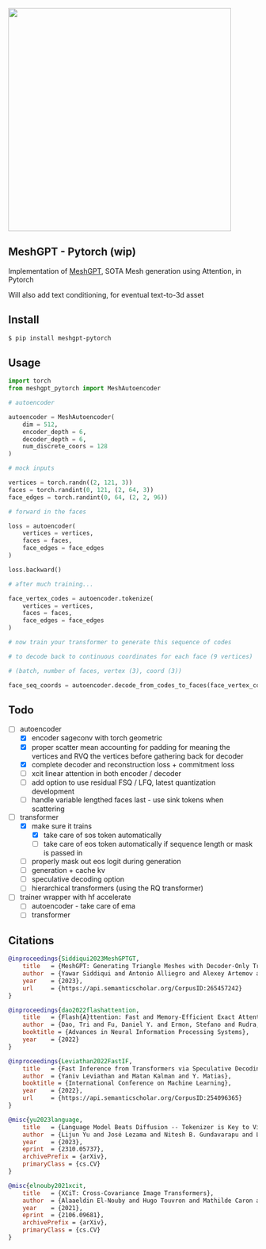 <img src="./meshgpt.png" width="450px"></img>

## MeshGPT - Pytorch (wip)

Implementation of <a href="https://arxiv.org/abs/2311.15475">MeshGPT</a>, SOTA Mesh generation using Attention, in Pytorch

Will also add text conditioning, for eventual text-to-3d asset

## Install

```bash
$ pip install meshgpt-pytorch
```

## Usage

```python
import torch
from meshgpt_pytorch import MeshAutoencoder

# autoencoder

autoencoder = MeshAutoencoder(
    dim = 512,
    encoder_depth = 6,
    decoder_depth = 6,
    num_discrete_coors = 128
)

# mock inputs

vertices = torch.randn((2, 121, 3))
faces = torch.randint(0, 121, (2, 64, 3))
face_edges = torch.randint(0, 64, (2, 2, 96))

# forward in the faces

loss = autoencoder(
    vertices = vertices,
    faces = faces,
    face_edges = face_edges
)

loss.backward()

# after much training...

face_vertex_codes = autoencoder.tokenize(
    vertices = vertices,
    faces = faces,
    face_edges = face_edges
)

# now train your transformer to generate this sequence of codes

# to decode back to continuous coordinates for each face (9 vertices)

# (batch, number of faces, vertex (3), coord (3))

face_seq_coords = autoencoder.decode_from_codes_to_faces(face_vertex_codes)

```

## Todo

- [ ] autoencoder
    - [x] encoder sageconv with torch geometric
    - [x] proper scatter mean accounting for padding for meaning the vertices and RVQ the vertices before gathering back for decoder
    - [x] complete decoder and reconstruction loss + commitment loss
    - [ ] xcit linear attention in both encoder / decoder
    - [ ] add option to use residual FSQ / LFQ, latest quantization development
    - [ ] handle variable lengthed faces last - use sink tokens when scattering

- [ ] transformer
     - [x] make sure it trains
         - [x] take care of sos token automatically
         - [ ] take care of eos token automatically if sequence length or mask is passed in
     - [ ] properly mask out eos logit during generation
     - [ ] generation + cache kv
     - [ ] speculative decoding option
     - [ ] hierarchical transformers (using the RQ transformer)

- [ ] trainer wrapper with hf accelerate
    - [ ] autoencoder - take care of ema
    - [ ] transformer

## Citations

```bibtex
@inproceedings{Siddiqui2023MeshGPTGT,
    title   = {MeshGPT: Generating Triangle Meshes with Decoder-Only Transformers},
    author  = {Yawar Siddiqui and Antonio Alliegro and Alexey Artemov and Tatiana Tommasi and Daniele Sirigatti and Vladislav Rosov and Angela Dai and Matthias Nie{\ss}ner},
    year    = {2023},
    url     = {https://api.semanticscholar.org/CorpusID:265457242}
}
```

```bibtex
@inproceedings{dao2022flashattention,
    title   = {Flash{A}ttention: Fast and Memory-Efficient Exact Attention with {IO}-Awareness},
    author  = {Dao, Tri and Fu, Daniel Y. and Ermon, Stefano and Rudra, Atri and R{\'e}, Christopher},
    booktitle = {Advances in Neural Information Processing Systems},
    year    = {2022}
}
```

```bibtex
@inproceedings{Leviathan2022FastIF,
    title   = {Fast Inference from Transformers via Speculative Decoding},
    author  = {Yaniv Leviathan and Matan Kalman and Y. Matias},
    booktitle = {International Conference on Machine Learning},
    year    = {2022},
    url     = {https://api.semanticscholar.org/CorpusID:254096365}
}
```

```bibtex
@misc{yu2023language,
    title   = {Language Model Beats Diffusion -- Tokenizer is Key to Visual Generation}, 
    author  = {Lijun Yu and José Lezama and Nitesh B. Gundavarapu and Luca Versari and Kihyuk Sohn and David Minnen and Yong Cheng and Agrim Gupta and Xiuye Gu and Alexander G. Hauptmann and Boqing Gong and Ming-Hsuan Yang and Irfan Essa and David A. Ross and Lu Jiang},
    year    = {2023},
    eprint  = {2310.05737},
    archivePrefix = {arXiv},
    primaryClass = {cs.CV}
}
```

```bibtex
@misc{elnouby2021xcit,
    title   = {XCiT: Cross-Covariance Image Transformers},
    author  = {Alaaeldin El-Nouby and Hugo Touvron and Mathilde Caron and Piotr Bojanowski and Matthijs Douze and Armand Joulin and Ivan Laptev and Natalia Neverova and Gabriel Synnaeve and Jakob Verbeek and Hervé Jegou},
    year    = {2021},
    eprint  = {2106.09681},
    archivePrefix = {arXiv},
    primaryClass = {cs.CV}
}
```

